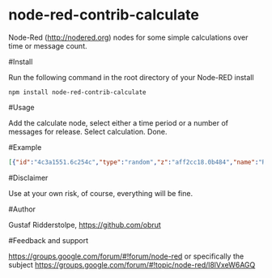 node-red-contrib-calculate
==========================

Node-Red (http://nodered.org) nodes for some simple calculations over time or message count.

#Install

Run the following command in the root directory of your Node-RED install

    npm install node-red-contrib-calculate

#Usage

Add the calculate node, select either a time period or a number of messages for release. Select calculation. Done.

#Example
```json
[{"id":"4c3a1551.6c254c","type":"random","z":"aff2cc18.0b484","name":"RandomNumber","low":"1","high":"100","inte":"true","property":"payload","x":340,"y":300,"wires":[["6f127280.30cf3c","6867669e.2a13a8","ac90cf81.6e61b","6dd3b70c.dfd938","596e1e94.3205b"]]},{"id":"6f127280.30cf3c","type":"calculate","z":"aff2cc18.0b484","name":"AvgEveryMinute","pauseType":"timed","calculation":"average","timeout":"1","timeoutUnits":"minutes","rate":"10","x":600,"y":180,"wires":[["4fb1838b.89fb2c"]]},{"id":"b32574cf.036708","type":"inject","z":"aff2cc18.0b484","name":"10SecBump","topic":"","payload":"","payloadType":"date","repeat":"10","crontab":"","once":true,"onceDelay":0.1,"x":140,"y":300,"wires":[["4c3a1551.6c254c"]]},{"id":"6867669e.2a13a8","type":"calculate","z":"aff2cc18.0b484","name":"AvgEvery10Msg","pauseType":"rate","calculation":"average","timeout":"10","timeoutUnits":"seconds","rate":"10","x":600,"y":240,"wires":[["4fb1838b.89fb2c"]]},{"id":"ac90cf81.6e61b","type":"calculate","z":"aff2cc18.0b484","name":"MedEveryMinute","pauseType":"timed","calculation":"median","timeout":"1","timeoutUnits":"minutes","rate":"10","x":610,"y":320,"wires":[["4fb1838b.89fb2c"]]},{"id":"6dd3b70c.dfd938","type":"calculate","z":"aff2cc18.0b484","name":"MinEveryMinute","pauseType":"timed","calculation":"min","timeout":"1","timeoutUnits":"minutes","rate":"10","x":600,"y":380,"wires":[["4fb1838b.89fb2c"]]},{"id":"596e1e94.3205b","type":"calculate","z":"aff2cc18.0b484","name":"MaxEveryMinute","pauseType":"timed","calculation":"max","timeout":"1","timeoutUnits":"minutes","rate":"10","x":610,"y":440,"wires":[["4fb1838b.89fb2c"]]},{"id":"4fb1838b.89fb2c","type":"debug","z":"aff2cc18.0b484","name":"Debug","active":false,"tosidebar":true,"console":false,"tostatus":false,"complete":"payload","targetType":"msg","x":870,"y":300,"wires":[]}]
```

#Disclaimer

Use at your own risk, of course, everything will be fine.

#Author

Gustaf Ridderstolpe, https://github.com/obrut

#Feedback and support

https://groups.google.com/forum/#!forum/node-red or specifically the subject https://groups.google.com/forum/#!topic/node-red/l8lVxeW6AGQ
